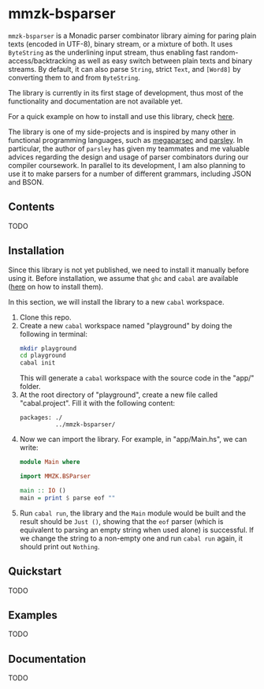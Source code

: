# mmzk-bsparser
`mmzk-bsparser` is a Monadic parser combinator library aiming for paring plain texts (encoded in UTF-8), binary stream, or a mixture of both. It uses `ByteString` as the underlining input stream, thus enabling fast random-access/backtracking as well as easy switch between plain texts and binary streams. By default, it can also parse `String`, strict `Text`, and `[Word8]` by converting them to and from `ByteString`.

The library is currently in its first stage of development, thus most of the functionality and documentation are not available yet.

For a quick example on how to install and use this library, check [here](#quickstart).

The library is one of my side-projects and is inspired by many other in functional programming languages, such as [megaparsec](https://hackage.haskell.org/package/megaparsecs) and [parsley](https://index.scala-lang.org/http4s/parsley). In particular, the author of `parsley` has given my teammates and me valuable advices regarding the design and usage of parser combinators during our compiler coursework. In parallel to its development, I am also planning to use it to make parsers for a number of different grammars, including JSON and BSON.

## Contents
TODO

## Installation
Since this library is not yet published, we need to install it manually before using it. Before installation, we assume that `ghc` and `cabal` are available ([here](https://www.haskell.org/cabal/) on how to install them).

In this section, we will install the library to a new `cabal` workspace.

1. Clone this repo.
2. Create a new `cabal` workspace named "playground" by doing the following in terminal:
    ```bash
    mkdir playground
    cd playground
    cabal init
    ```
    This will generate a `cabal` workspace with the source code in the "app/" folder.
3. At the root directory of "playground", create a new file called "cabal.project". Fill it with the following content:
    ```
    packages: ./
              ../mmzk-bsparser/
    ```
4. Now we can import the library. For example, in "app/Main.hs", we can write:
    ```Haskell
    module Main where

    import MMZK.BSParser

    main :: IO ()
    main = print $ parse eof ""
    ```
5. Run `cabal run`, the library and the `Main` module would be built and the result should be `Just ()`, showing that the `eof` parser (which is equivalent to parsing an empty string when used alone) is successful. If we change the string to a non-empty one and run `cabal run` again, it should print out `Nothing`.

## Quickstart
TODO

## Examples
TODO

## Documentation
TODO
